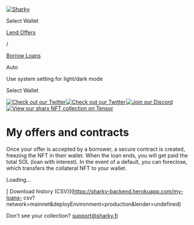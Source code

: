 [![Sharky](/sharky.svg)](/)

Select Wallet

[Lend ](/lend)[Offers ](/offers)

/

[Borrow ](/borrow)[Loans ](/loans)

Auto

Use system setting for light/dark mode

Select Wallet

[![Check out our
Twitter](/_next/image?url=%2F_next%2Fstatic%2Fmedia%2Ftwitter.6acebacd.png&w=3840&q=75)![Check
out our
Twitter](/_next/image?url=%2F_next%2Fstatic%2Fmedia%2Ftwitter.6acebacd.png&w=3840&q=75)](https://twitter.com/sharkyfi)[![Join
our
Discord](data:image/gif;base64,R0lGODlhAQABAIAAAAAAAP///yH5BAEAAAAALAAAAAABAAEAAAIBRAA7)![Join
our
Discord](/_next/image?url=%2F_next%2Fstatic%2Fmedia%2Fdiscord.8c43e144.png&w=3840&q=75)](https://discord.gg/sharkyfi)[![View
our sharx NFT collection on
Tensor](data:image/gif;base64,R0lGODlhAQABAIAAAAAAAP///yH5BAEAAAAALAAAAAABAAEAAAIBRAA7)![View
our sharx NFT collection on
Tensor](/_next/image?url=%2F_next%2Fstatic%2Fmedia%2Ftensor.53fc94fe.png&w=3840&q=75)](https://tensor.trade/trade/sharx)

# My offers and contracts

Once your offer is accepted by a borrower, a secure contract is created,
freezing the NFT in their wallet. When the loan ends, you will get paid the
total SOL (loan with interest). In the event of a default, you can foreclose,
which transfers the collateral NFT to your wallet.

Loading...

[ Download history (CSV)](https://sharky-backend.herokuapp.com/my-loans-
csv?network=mainnet&deployEnvironment=production&lender=undefined)

Don't see your collection? [support@sharky.fi](mailto:support@sharky.fi)

